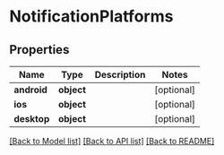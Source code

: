 # NotificationPlatforms

## Properties
Name | Type | Description | Notes
------------ | ------------- | ------------- | -------------
**android** | **object** |  | [optional] 
**ios** | **object** |  | [optional] 
**desktop** | **object** |  | [optional] 

[[Back to Model list]](../README.md#documentation-for-models) [[Back to API list]](../README.md#documentation-for-api-endpoints) [[Back to README]](../README.md)


